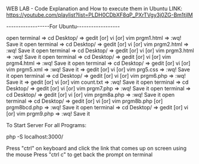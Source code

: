 WEB LAB - Code Explanation and How to execute them in Ubuntu
LINK: https://youtube.com/playlist?list=PLDH0CDbXF8qP_PXrTVgy3j0ZG-Bm1tjIM

------------------For Ubuntu------------------

open terminal => cd Desktop/ => gedit [or] vi [or] vim prgm1.html => :wq! Save it
open terminal => cd Desktop/ => gedit [or] vi [or] vim prgm2.html => :wq! Save it
open terminal => cd Desktop/ => gedit [or] vi [or] vim prgm3.html => :wq! Save it
open terminal => cd Desktop/ => gedit [or] vi [or] vim prgm4.html => :wq! Save it
open terminal => cd Desktop/ => gedit [or] vi [or] vim prgm5.xml => :wq! Save it => gedit [or] vi [or] vim prg5.css => :wq! Save it
open terminal => cd Desktop/ => gedit [or] vi [or] vim prgm6.php => :wq! Save it => gedit [or] vi [or] vim count.txt => :wq! Save it
open terminal => cd Desktop/ => gedit [or] vi [or] vim prgm7.php => :wq! Save it
open terminal => cd Desktop/ => gedit [or] vi [or] vim prgm8a.php => :wq! Save it
open terminal => cd Desktop/ => gedit [or] vi [or] vim prgm8b.php [or] prgm8bcd.php => :wq! Save it
open terminal => cd Desktop/ => gedit [or] vi [or] vim prgm9.php => :wq! Save it

To Start Server For all Programs:

php -S localhost:3000/<PROGRAM NAME.EXTENTION>

Press "ctrl" on keyboard and click the link that comes up on screen using the mouse
Press "ctrl c" to get back the prompt on terminal
